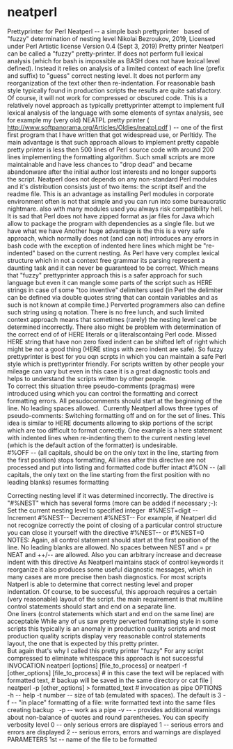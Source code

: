 # neatperl
Prettyprinter for Perl
  Neatperl -- a simple bash prettyprinter 
 based of "fuzzy" determination of nesting level 
  Nikolai Bezroukov, 2019,   Licensed under Perl Artistic license
Version 0.4 (Sept 3, 2019)
Pretty printer Neatperl can be called a "fuzzy" pretty-printer. If does not perform full lexical analysis (which for bash is impossible  as BASH does not have lexical level defined). Instead it relies on analysis of a limited context of each line (prefix and suffix) to "guess" correct nesting level.  It does not perform any reorganization of the text other then re-indentation. 
  For reasonable bash style typically found in production scripts the results are quite satisfactory. Of course, it will not work for compressed or obscured code.
This is a relatively novel approach as typically prettyprinter attempt to implement full lexical analysis of the language with some elements of syntax analysis, see for example my (very old) NEATPL pretty printer ( http://www.softpanorama.org/Articles/Oldies/neatpl.pdf  ) -- one of the first first program that I have written that got widespread use,  or Perltidy. 
The main advantage is that such approach allows to implement pretty capable pretty printer is less then 500 lines of Perl source code with around 200 lines implementing  the formatting algorithm. Such small scripts are more maintainable and have less chances to "drop dead" and became abandonware after the initial author lost interests and no longer supports the script.
Neatperl does not depends on any non-standard Perl modules and it's distribution consists just of two items: the script itself and the readme file.  This is an advantage as installing Perl modules in corporate environment often is not that simple and you can run into some bureaucratic nightmare.  also with  many modules used you always risk compatibility hell. It is sad that Perl does not have zipped format as jar files for Java which allow to package the program with dependencies as a single file. but we have what we have
Another huge advantage is the this is  a very safe approach, which normally does not (and can not) introduces any errors in bash code with the exception of indented here lines which might be "re-indented" based on the current nesting.  As Perl have very complex lexical structure which in not a context free grammar its parsing  represent a daunting task and it can never be guaranteed to be  correct.  Which means that "fuzzy" prettyprinter approach  this is a safer approach for such language but even it can mangle some  parts of the script such as HERE strings in case of some "too inventive" delimiters used (in Perl the delimiter can be defined via double quotes string that can contain variables and as such is not known at compile time.)  Perverted programmers also can define such string using q notation. 
There is no free lunch, and such limited context approach means that sometimes (rarely) the nesting level can be determined incorrectly.  There also might be problem with determination of the correct end of of HERE literals or q literalscontaing Perl code. Missed HERE string  that  have non zero fixed indent can be shifted left of right which might be not a good thing  (HERE stings with zero indent are safe). So fuzzy prettyprinter is best for you oqn scrpts in which you can maintain a safe Perl style which is prettyprinter  friendly. For scripts written by other people your mileage can vary but even in  this case it is a great diagnostic tools and helps to understand the scripts written by other people.  
To correct this situation three pseudo-comments (pragmas)  were introduced using which you can control the formatting and correct formatting errors. All pesudocomments should start at the beginning of the line. No leading spaces allowed. 
 Currently Neatperl allows three types of pseudo-comments:
Switching formatting off and on for the set of lines. This idea is similar to HERE documents allowing to skip portions of the script which are too difficult to format correctly. One example is a here statement with indented lines when re-indenting them to the current nesting level (which is the default action of the formatter)  is undesirable.  
  #%OFF -- (all capitals, should be on the only text in the line, starting from the first position) stops formatting, All lines after this directive are not processed and put into listing and formatted code buffer intact
  #%ON -- (all capitals, the  only text on the line starting from the first position with no leading blanks) resumes formatting

Correcting nesting level if it was determined incorrectly. The directive is "#%NEST" which has  several forms (more can be added if necessary ;-):  
Set the current nesting level to specified integer 
 #%NEST=digit --
Increment 
#%NEST--
Decrement 
#%NEST--
For example, if  Neatperl did not recognize correctly the  point of closing of a particular control structure you can close it yourself with the directive
#%NEST-- 
or 
#%NEST=0 
NOTES: 
Again, all control statement should start at the first position of the line. No leading blanks are allowed. 
No spaces between NEST and = pr NEAT and ++/-- are allowed.
Also you can arbitrary increase and decrease indent with this directive
As  Neatperl maintains stack of control keywords it reorganize it also produces some useful diagnostic messages, which in many cases are more precise then  bash diagnostics. 
For most scripts Natperl is able to determine that correct nesting level and proper indentation. Of course, to be successful, this approach requires a certain (very reasonable) layout of the script. the main requirement is that multiline control statements should start and end on a separate line.  
One liners (control statements which start and end on the same line) are acceptable 
While any of us saw pretty perverted formatting style in some scripts this typically is an anomaly in production quality scripts and most production quality scripts display very reasonable control statements layout, the one that is expected by this pretty printer.  
But again that's why I called this pretty printer "fuzzy"
For any script compressed to eliminate whitespace this approach is not successful
INVOCATION
 neatperl [options] [file_to_process]
or 
 neatperl -f [other_options] [file_to_process] # in this case the text will be replaced with formatted text, 
                                              # backup will be saved in the same directory
or 
cat file |  neatperl -p [other_options] > formatted_text # invocation as pipe
OPTIONS
  -h --  help
  -t number -- size of tab (emulated with spaces). The default is 3
  -f -- "in place" formatting of a file: write formatted text into the same files creating backup
  -p -- work as a pipe
   -v -- - provides additional warnings about non-balance of quotes and round parentheses. You can specify verbosity level
0 -- only serious errors are displayed
1 -- serious errors and errors are displayed
2 -- serious errors, errors and warnings are displayed
PARAMETERS
  1st -- name of the file to be formatted

